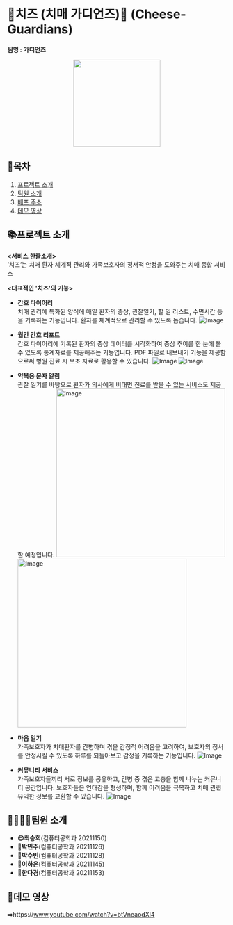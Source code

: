 # 🧀치즈 (치매 가디언즈)🧀 (Cheese-Guardians)
<b> 팀명 : 가디언즈</b>
<p align="center">
  <img src="https://user-images.githubusercontent.com/80445246/245830427-cdd7d976-233b-4f13-bf4c-a9599c9999d8.png" style="width:200px; height:200px">
 </p>

## 📖목차
1. [프로젝트 소개](#프로젝트-소개)
2. [팀원 소개](#팀원-소개)
3. [배포 주소](#배포-주소)
4. [데모 영상](#데모-영상)



## 📚프로젝트 소개
<b><서비스 한줄소개></b> <br>
 ‘치즈’는 치매 환자 체계적 관리와 가족보호자의 정서적 안정을 도와주는 치매 종합 서비스

<b><대표적인 '치즈'의 기능></b> <br>
- <b>간호 다이어리</b> <br> 
  치매 관리에 특화된 양식에 매일 환자의 증상, 관찰일기, 할 일 리스트, 수면시간 등을 기록하는 기능입니다. 환자를 체계적으로 관리할 수 있도록 돕습니다.
  ![Image](https://github.com/user-attachments/assets/7bf050a8-f9de-45aa-9fcd-2f5f29208e1d)

- <b>월간 간호 리포트</b> <br>
  간호 다이어리에 기록된 환자의 증상 데이터를 시각화하여 증상 추이를 한 눈에  볼 수 있도록  통계자료를 제공해주는 기능입니다. PDF 파일로 내보내기 기능을 제공함으로써 병원 진료 시 보조 자료로 활용할 수 있습니다.
  ![Image](https://github.com/user-attachments/assets/6db34f4a-e6a3-4846-b88e-9b9e70fe0b02)
  ![Image](https://github.com/user-attachments/assets/4e8ceac7-2046-444c-86a1-547bc53de4d4)

- <b>약복용 문자 알림</b> <br>
  관찰 일기를 바탕으로 환자가 의사에게 비대면 진료를 받을 수 있는 서비스도 제공할 예정입니다.
  <img width="388" alt="Image" src="https://github.com/user-attachments/assets/d3414de2-6a7a-4671-ab81-627b4a42490e" />
  <img width="388" alt="Image" src="https://github.com/user-attachments/assets/cecb7dc3-4005-4995-879b-94871b95097c" />

- <b>마음 일기</b> <br>
  가족보호자가 치매환자를 간병하며 겪을 감정적 어려움을 고려하여, 보호자의 정서를 안정시킬 수 있도록 하루를 되돌아보고 감정을 기록하는 기능입니다.
  ![Image](https://github.com/user-attachments/assets/faa2a46e-7162-4dac-b426-154cc48c64da)

- <b>커뮤니티 서비스</b> <br>
  가족보호자들끼리 서로 정보를 공유하고, 간병 중 겪은 고충을 함께 나누는 커뮤니티 공간입니다. 보호자들은 연대감을 형성하며, 함께 어려움을 극복하고 치매 관련 유익한 정보를 교환할 수 있습니다.
  ![Image](https://github.com/user-attachments/assets/fe11fff6-dc5a-4b31-8000-6e0e47861a95)

## 👨‍👩‍👧‍👦팀원 소개
- <b>😎최승희</b>(컴퓨터공학과 20211150) <br>
- <b>🫡박민주</b>(컴퓨터공학과 20211126) <br>
- <b>🫡박수빈</b>(컴퓨터공학과 20211128)  <br>
- <b>🫡이하은</b>(컴퓨터공학과 20211145) <br>
- <b>🫡한다경</b>(컴퓨터공학과 20211153)  <br>
  
## 🔗데모 영상
➡️https://www.youtube.com/watch?v=btVneaodXl4


  
